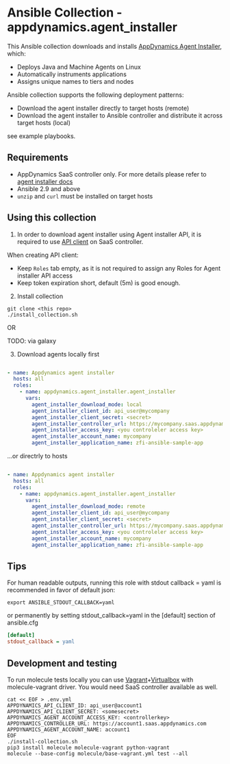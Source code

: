 # Ansible Collection - appdynamics.agent_installer

This Ansible collection downloads and installs [AppDynamics Agent Installer](https://docs.appdynamics.com/latest/en/application-monitoring/install-app-server-agents/agent-installer), which:

- Deploys Java and Machine Agents on Linux
- Automatically instruments applications
- Assigns unique names to tiers and nodes

Ansible collection supports the following deployment patterns:

- Download the agent installer directly to target hosts (remote)
- Download the agent installer to Ansible controller and distribute it across target hosts (local)

see example playbooks.

## Requirements

- AppDynamics SaaS controller only. For more details please refer to [agent installer docs](https://docs.appdynamics.com/latest/en/application-monitoring/install-app-server-agents/agent-installer#AgentInstaller-AgentInstallerRequirements)
- Ansible 2.9 and above
- `unzip` and `curl` must be installed on target hosts

## Using this collection

1. In order to download agent installer using Agent installer API, it is required to use [API client](https://docs.appdynamics.com/latest/en/extend-appdynamics/appdynamics-apis/api-clients#APIClients-Create_API_ClientCreatingAPIClients) on SaaS controller.

When creating API client:

- Keep `Roles` tab empty, as it is not required to assign any Roles for Agent installer API access
- Keep token expiration short, default (5m) is good enough.

2. Install collection

```shell
git clone <this repo>
./install_collection.sh
```

OR 

TODO: via galaxy

3. Download agents locally first

```yaml

- name: Appdynamics agent installer
  hosts: all
  roles:
    - name: appdynamics.agent_installer.agent_installer
      vars:
        agent_installer_download_mode: local
        agent_installer_client_id: api_user@mycompany
        agent_installer_client_secret: <secret>
        agent_installer_controller_url: https://mycompany.saas.appdynamics.com
        agent_installer_access_key: <you controleler access key>
        agent_installer_account_name: mycompany
        agent_installer_application_name: zfi-ansible-sample-app
```

...or directrly to hosts

```yaml

- name: Appdynamics agent installer
  hosts: all
  roles:
    - name: appdynamics.agent_installer.agent_installer
      vars:
        agent_installer_download_mode: remote
        agent_installer_client_id: api_user@mycompany
        agent_installer_client_secret: <secret>
        agent_installer_controller_url: https://mycompany.saas.appdynamics.com
        agent_installer_access_key: <you controleler access key>
        agent_installer_account_name: mycompany
        agent_installer_application_name: zfi-ansible-sample-app
```

## Tips

For human readable outputs, running this role with stdout callback = yaml is recommended in favor of default json:

```shell
export ANSIBLE_STDOUT_CALLBACK=yaml
```

or permanently by setting stdout_callback=yaml in the [default] section of ansible.cfg

```ini
[default]
stdout_callback = yaml
```

## Development and testing

To run molecule tests locally you can use [Vagrant](https://www.vagrantup.com/)+[Virtualbox](https://www.virtualbox.org/wiki/Downloads) with molecule-vagrant driver. You would need SaaS controller available as well.

```shell
cat << EOF > .env.yml
APPDYNAMICS_API_CLIENT_ID: api_user@account1
APPDYNAMICS_API_CLIENT_SECRET: <somesecret>
APPDYNAMICS_AGENT_ACCOUNT_ACCESS_KEY: <controllerkey>
APPDYNAMICS_CONTROLLER_URL: https://account1.saas.appdynamics.com
APPDYNAMICS_AGENT_ACCOUNT_NAME: account1
EOF
./install-collection.sh
pip3 install molecule molecule-vagrant python-vagrant
molecule --base-config molecule/base-vagrant.yml test --all
```
